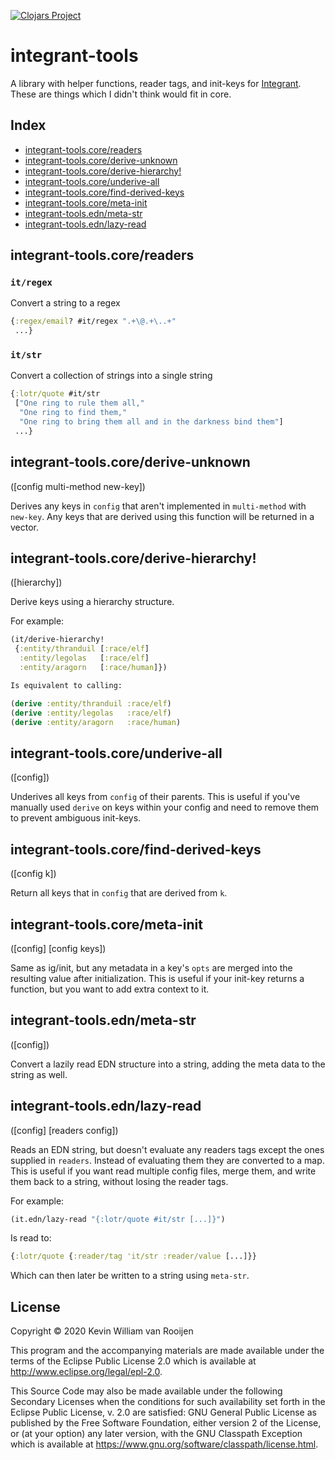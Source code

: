[![Clojars Project](https://img.shields.io/clojars/v/integrant-tools.svg)](https://clojars.org/integrant-tools)

# integrant-tools

A library with helper functions, reader tags, and init-keys for
[Integrant](https://github.com/weavejester/integrant). These are things which I
didn't think would fit in core.

## Index

+ [integrant-tools.core/readers](#integrant-toolscorereaders)
+ [integrant-tools.core/derive-unknown](#integrant-toolscorederive-unknown)
+ [integrant-tools.core/derive-hierarchy!](#integrant-toolscorederive-hierarchy!)
+ [integrant-tools.core/underive-all](#integrant-toolscoreunderive-all)
+ [integrant-tools.core/find-derived-keys](#integrant-toolscorefind-derived-keys)
+ [integrant-tools.core/meta-init](#integrant-toolscoremeta-init)
+ [integrant-tools.edn/meta-str](#integrant-toolsednmeta-str)
+ [integrant-tools.edn/lazy-read](#integrant-toolsedn/lazy-read)

## integrant-tools.core/readers


### `it/regex`
  Convert a string to a regex

```clojure
{:regex/email? #it/regex ".+\@.+\..+"
 ...}
```

### `it/str`
  Convert a collection of strings into a single string

```clojure
{:lotr/quote #it/str
 ["One ring to rule them all,"
  "One ring to find them,"
  "One ring to bring them all and in the darkness bind them"]
 ...}
```

## integrant-tools.core/derive-unknown

([config multi-method new-key])

  Derives any keys in `config` that aren't implemented in `multi-method` with
  `new-key`. Any keys that are derived using this function will be returned in
  a vector.


## integrant-tools.core/derive-hierarchy!
([hierarchy])

  Derive keys using a hierarchy structure.

  For example:

  ```clojure
  (it/derive-hierarchy!
   {:entity/thranduil [:race/elf]
    :entity/legolas   [:race/elf]
    :entity/aragorn   [:race/human]})

  Is equivalent to calling:

  (derive :entity/thranduil :race/elf)
  (derive :entity/legolas   :race/elf)
  (derive :entity/aragorn   :race/human)
  ```

## integrant-tools.core/underive-all
([config])

  Underives all keys from `config` of their parents. This is useful if you've
  manually used `derive` on keys within your config and need to remove them to
  prevent ambiguous init-keys.

## integrant-tools.core/find-derived-keys
([config k])

  Return all keys that in `config` that are derived from `k`.

## integrant-tools.core/meta-init
([config] [config keys])

  Same as ig/init, but any metadata in a key's `opts` are merged into the
  resulting value after initialization. This is useful if your init-key returns
  a function, but you want to add extra context to it.

## integrant-tools.edn/meta-str
([config])

  Convert a lazily read EDN structure into a string, adding the meta data to
  the string as well.

## integrant-tools.edn/lazy-read
([config] [readers config])

  Reads an EDN string, but doesn't evaluate any readers tags except the ones
  supplied in `readers`. Instead of evaluating them they are converted to a map.
  This is useful if you want read multiple config files, merge them, and write
  them back to a string, without losing the reader tags.

  For example:

  ```clojure
  (it.edn/lazy-read "{:lotr/quote #it/str [...]}")
  ```
  Is read to:

  ```clojure
  {:lotr/quote {:reader/tag 'it/str :reader/value [...]}}
  ```

  Which can then later be written to a string using `meta-str`.

## License

Copyright © 2020 Kevin William van Rooijen

This program and the accompanying materials are made available under the
terms of the Eclipse Public License 2.0 which is available at
http://www.eclipse.org/legal/epl-2.0.

This Source Code may also be made available under the following Secondary
Licenses when the conditions for such availability set forth in the Eclipse
Public License, v. 2.0 are satisfied: GNU General Public License as published by
the Free Software Foundation, either version 2 of the License, or (at your
option) any later version, with the GNU Classpath Exception which is available
at https://www.gnu.org/software/classpath/license.html.

